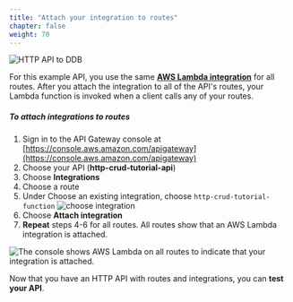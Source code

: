 ```yaml
---
title: "Attach your integration to routes"
chapter: false
weight: 70
---
```


![HTTP API to DDB](/images/ddb-crud.png)

For this example API, you use the same [**AWS Lambda integration**](https://docs.aws.amazon.com/apigateway/latest/developerguide/http-api-develop-integrations-lambda.html) for all routes. After you attach the integration to all of the API's routes, your Lambda function is invoked when a client calls any of your routes.

##### To attach integrations to routes

1. Sign in to the API Gateway console at [https://console.aws.amazon.com/apigateway](https://console.aws.amazon.com/apigateway)
2. Choose your API (**http-crud-tutorial-api**)
3. Choose **Integrations**
4. Choose a route
5. Under Choose an existing integration, choose `http-crud-tutorial-function`
![choose integration](/images/http-api-choose-integration.png)
6. Choose **Attach integration**
7. **Repeat** steps 4-6 for all routes. All routes show that an AWS Lambda integration is attached.

![The console shows AWS Lambda on all routes to indicate that your integration is attached.](/images/http-api-all-integration.png)

Now that you have an HTTP API with routes and integrations, you can **test your API**.